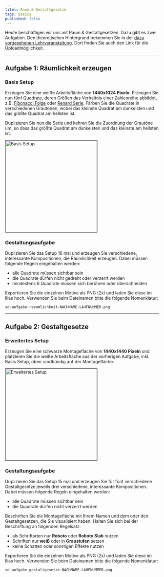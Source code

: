 ```yaml
---
titel: Raum & Gestaltgesetze
tags: Basics
published: false
---
```


Heute beschäftigen wir uns mit Raum & Gestaltgesetzen. Dazu gibt es zwei Aufgaben. Den theoretischen Hintergrund bekommen Sie in der [dazu vorgesehenen Lehrveranstaltung](/mi-bachelor-screendesign/lehrveranstaltungen/040-workshop-raum-gestaltgesetze/). Dort finden Sie auch den Link für die Uploadmöglichkeit.

---

## Aufgabe 1: Räumlichkeit erzeugen

### Basis Setup

Erzeugen Sie eine weiße Arbeitsfläche von **1440x1024 Pixeln**. Erzeugen Sie nun fünf Quadrate, deren Größen das Verhältnis einer Zahlenreihe abbildet, z.B. [Fibonacci Folge](https://de.wikipedia.org/wiki/Fibonacci-Folge) oder [Renard Serie](https://de.wikipedia.org/wiki/Renard-Serie). Färben Sie die Quadrate in verschiedenen Grautönen, wobei das kleinste Quadrat am dunkelsten und das größte Quadrat am hellsten ist.

Duplizieren Sie nun die Serie und kehren Sie die Zuordnung der Grautöne um, so dass das größte Quadrat am dunkelsten und das kleinste am hellsten ist.

<img src="../images/setup-raeumlichkeit.png" alt="Basis Setup" style="width:300px; border: solid 1px #000">

### Gestaltungsaufgabe

Duplizieren Sie das Setup 16 mal und erzeugen Sie verschiedene, interessante Kompositionen, die Räumlichkeit erzeugen. Dabei müssen folgende Regeln eingehalten werden:

-   alle Quadrate müssen sichtbar sein
-   die Quadrate dürfen nicht gedreht oder verzerrt werden
-   mindestens 6 Quadrate müssen sich berühren oder überschneiden

Exportieren Sie die einzelnen Motive als PNG (2x) und laden Sie diese im Ilias hoch. Verwenden Sie beim Dateinamen bitte die folgende Nomenklatur:

`sd-aufgabe-raeumlichkeit-NACHNAME-LAUFNUMMER.png`

<hr>

## Aufgabe 2: Gestaltgesetze

### Erweitertes Setup

Erzeugen Sie eine schwarze Montagefläche von **1440x1440 Pixeln** und platzieren Sie die weiße Arbeitsfläche aus der vorherigen Aufgabe, inkl. Basis Setup, oben randbündig auf der Montagefläche.

<img src="../images/setup-gestaltgesetze.png" alt="Erweitertes Setup" style="width:300px; border: solid 1px #000">

### Gestaltungsaufgabe

Duplizieren Sie das Setup 15 mal und erzeugen Sie für fünf verschiedene Gestaltgesetze jeweils drei verschiedene, interessante Kompositionen. Dabei müssen folgende Regeln eingehalten werden:

-   alle Quadrate müssen sichtbar sein
-   die Quadrate dürfen nicht verzerrt werden

Beschriften Sie die Montagefläche mit Ihrem Namen und dem oder den Gestaltgesetzen, die Sie visualisiert haben. Halten Sie sich bei der Beschriftung an folgenden Regelsatz:

-   als Schriftarten nur **Roboto** oder **Roboto Slab** nutzen
-   Schriften nur **weiß** oder in **Graustufen** setzen
-   keine Schatten oder sonstigen Effekte nutzen

Exportieren Sie die einzelnen Motive als PNG (2x) und laden Sie diese im Ilias hoch. Verwenden Sie beim Dateinamen bitte die folgende Nomenklatur:

`sd-aufgabe-gestaltgesetze-NACHNAME-LAUFNUMMER.png`
